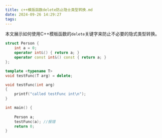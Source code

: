 ```yaml
---
title: c++模版函数delete防止隐士类型转换.md
date: 2024-09-26 14:29:27
tags:
---
```


本文展示如何使用C++模板函数的`delete`关键字来防止不必要的隐式类型转换。

<!-- more -->

```c++
struct Person {
    int a = 0;
    operator int&() { return a; }
    operator const int&() const { return a; }
};

template <typename T>
void testFunc(T arg) = delete;

void testFunc(int arg)
{
    printf("called testFunc int\n");
}

int main() {
    
    Person a;
    testFunc(a); //报错
    return 0;
}
```

